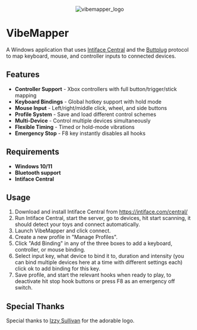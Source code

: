 <div align="center">

![vibemapper_logo](https://github.com/user-attachments/assets/31f24ffd-32e0-4605-889b-70d3451b9816)

</div>

# VibeMapper
A Windows application that uses [Intiface Central](https://intiface.com/central/) and the [Buttplug](https://buttplug.io/) protocol to map keyboard, mouse, and controller inputs to connected devices.


## Features

-  **Controller Support** - Xbox controllers with full button/trigger/stick mapping
-  **Keyboard Bindings** - Global hotkey support with hold mode
-  **Mouse Input** - Left/right/middle click, wheel, and side buttons
-  **Profile System** - Save and load different control schemes
-  **Multi-Device** - Control multiple devices simultaneously
-  **Flexible Timing** - Timed or hold-mode vibrations
-  **Emergency Stop** - F8 key instantly disables all hooks

## Requirements

- **Windows 10/11**
- **Bluetooth support**
- **Intiface Central**


## Usage

1. Download and install Intiface Central from https://intiface.com/central/
2. Run Intiface Central, start the server, go to devices, hit start scanning, it should detect your toys and connect automatically.
3. Launch VibeMapper and click connect.
4. Create a new profile in "Manage Profiles".
5. Click "Add Binding" in any of the three boxes to add a keyboard, controller, or mouse binding.
6. Select input key, what device to bind it to, duration and intensity (you can bind multiple devices here at a time with different settings each) click ok to add binding for this key.
7. Save profile, and start the relevant hooks when ready to play, to deactivate hit stop hook buttons or press F8 as an emergency off switch.


## Special Thanks
Special thanks to [Izzy Sullivan](https://www.instagram.com/izzy_sullivan_designs/) for the adorable logo.
